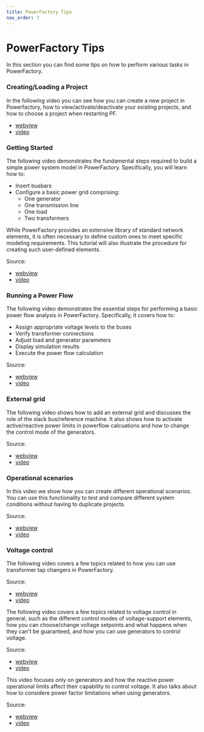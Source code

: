 ```yaml
---
title: PowerFactory Tips
nav_order: 7
---
```


# PowerFactory Tips
In this section you can find some tips on how to perform various tasks in PowerFactory.

### Creating/Loading a Project
In the following video you can see how you can create a new project in Powerfactory, how to view/activate/deactivate your existing projects, and how to choose a project when restarting PF.
- [webview](https://panopto.dtu.dk/Panopto/Pages/Viewer.aspx?id=f4df922c-ea36-48be-b5c0-b355008ef694)
- [video](https://panopto.dtu.dk/Panopto/Content/Sessions2/777cd3d9-b6fc-413c-b938-b355008ef68a/f4df922c-ea36-48be-b5c0-b355008ef694-60dd6e13-3398-4aa3-81cb-b3550095aa68.mp4?invocationId=30223b8c-ee8e-f011-8fff-f1aec7d4dd15)

### Getting Started
The following video demonstrates the fundamental steps required to build a simple power system model in PowerFactory. Specifically, you will learn how to:

- Insert busbars  
- Configure a basic power grid comprising:  
  - One generator  
  - One transmission line  
  - One load  
  - Two transformers  

While PowerFactory provides an extensive library of standard network elements, it is often necessary to define custom ones to meet specific modeling requirements. This tutorial will also illustrate the procedure for creating such user-defined elements.

Source:
- [webview](https://panopto.dtu.dk/Panopto/Pages/Viewer.aspx?id=c73f9ea2-b49e-4b2a-8014-b3540109c2ce)
- [video](https://panopto.dtu.dk/Panopto/Content/Sessions2/ca12cab7-3d46-4b64-9f2b-b3540109c2c5/c73f9ea2-b49e-4b2a-8014-b3540109c2ce-5e45f4e0-cc0e-4939-9fab-b354010cb437.mp4?invocationId=75a0e0eb-e88e-f011-8fff-f1aec7d4dd15)

### Running a Power Flow
The following video demonstrates the essential steps for performing a basic power flow analysis in PowerFactory. Specifically, it covers how to:

- Assign appropriate voltage levels to the buses  
- Verify transformer connections  
- Adjust load and generator parameters  
- Display simulation results  
- Execute the power flow calculation

Source:
- [webview](https://panopto.dtu.dk/Panopto/Pages/Viewer.aspx?id=73773567-9088-4980-bd0e-b3540115333d)
- [video](https://panopto.dtu.dk/Panopto/Content/Sessions2/75463140-f332-49ba-84ff-b35401153334/73773567-9088-4980-bd0e-b3540115333d-3858c1c8-6f81-4b5e-bdc8-b3540119f22a.mp4?invocationId=f0bfc90e-e98e-f011-8fff-f1aec7d4dd15)

### External grid
The following video shows how to add an external grid and discusses the role of the slack bus/reference machine. It also shows how to activate active/reactive power limits in powerflow calcuations and how to change the control mode of the generators.

Source:
- [webview](hhttps://panopto.dtu.dk/Panopto/Pages/Viewer.aspx?id=46eb192c-883e-4f2f-a4f1-b35500f06ddf)
- [video](https://panopto.dtu.dk/Panopto/Content/Sessions2/95fb9864-96e2-48d3-bee8-b35500f06dd6/46eb192c-883e-4f2f-a4f1-b35500f06ddf-a14d10ff-e50c-4a53-b2be-b35500f336ca.mp4?invocationId=ffb1919d-1e8f-f011-8fff-f1aec7d4dd15)

### Operational scenarios
In this video we show how you can create different operational scenarios. You can use this functionality to test and compare different system conditions without having to duplicate projects.

Source:
- [webview](https://panopto.dtu.dk/Panopto/Pages/Viewer.aspx?id=4b4b92b6-7256-41a2-9d8f-b35500f91c39)
- [video](https://panopto.dtu.dk/Panopto/Content/Sessions2/3e02ff85-7338-4042-a0be-b35500f91c30/4b4b92b6-7256-41a2-9d8f-b35500f91c39-e5911767-9347-4da1-a57f-b35500fae65d.mp4?invocationId=a1b7b4f0-218f-f011-8fff-f1aec7d4dd15)

### Voltage control

The following video covers a few topics related to how you can use transformer tap changers in PowerFactory.

Source:
- [webview](https://panopto.dtu.dk/Panopto/Pages/Viewer.aspx?id=42b74e14-6ff4-4826-b02e-b31b00a6b5fe)
- [video](https://panopto.dtu.dk/Panopto/Content/Sessions2/0bac5df6-e6b6-4d85-a615-b31b00a6b5f5/42b74e14-6ff4-4826-b02e-b31b00a6b5fe-e8469458-167a-4734-91e0-b31b00aa0932.mp4?invocationId=fb4a64df-e98e-f011-8fff-f1aec7d4dd15)

The following video covers a few topics related to voltage control in general, such as the different control modes of voltage-support elements, how you can choose/change voltage setpoints and what happens when they can't be guaranteed, and how you can use generators to control voltage. 

Source:
- [webview](https://panopto.dtu.dk/Panopto/Pages/Viewer.aspx?id=90397736-01d1-4a66-872f-b36100a92500)
- [video](https://panopto.dtu.dk/Panopto/Content/Sessions2/1f080504-cac4-48d5-bd05-b36100a924f6/90397736-01d1-4a66-872f-b36100a92500-b284805f-8de5-4f85-86e8-b36100adeb03.mp4?invocationId=8cdee5d1-8398-f011-8fff-f1aec7d4dd15)

This video focuses only on generators and how the reactive power operational limits affect their capability to control voltage. It also talks about how to considere power factor limitations when using generators.

Source:
- [webview](https://panopto.dtu.dk/Panopto/Pages/Viewer.aspx?id=7889eb46-fdea-4bcf-914f-b36100df017a)
- [video](https://panopto.dtu.dk/Panopto/Content/Sessions2/35b2f9ee-ed4e-4fe9-a722-b36100df0176/7889eb46-fdea-4bcf-914f-b36100df017a-f4d42646-1408-4976-a792-b36100e2c93d.mp4?invocationId=fe91bb6e-8498-f011-8fff-f1aec7d4dd15)